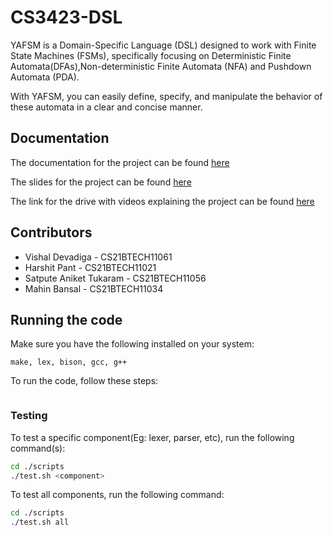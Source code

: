 # CS3423-DSL
YAFSM is a Domain-Specific Language (DSL) designed to work with Finite State Machines (FSMs), specifically focusing on Deterministic Finite Automata(DFAs),Non-deterministic Finite Automata (NFA) and Pushdown Automata (PDA). 

With YAFSM, you can easily define, specify, and manipulate the behavior of these automata in a clear and concise manner.

## Documentation

The documentation for the project can be found [here](./docs/group-6-specification.pdf)

The slides for the project can be found [here](https://docs.google.com/presentation/d/1BU0YLWs0I-gMG1dZB3picEcueNStOehfVuSABhHd2-8/edit?usp=sharing)

The link for the drive with videos explaining the project can be found [here](https://drive.google.com/drive/folders/1eDh5Q3hlLjKLKKadjpGaRpsJAHpO_KMG?usp=drive_link)

## Contributors

- Vishal Devadiga - CS21BTECH11061
- Harshit Pant - CS21BTECH11021
- Satpute Aniket Tukaram - CS21BTECH11056
- Mahin Bansal - CS21BTECH11034

## Running the code

Make sure you have the following installed on your system:
```
make, lex, bison, gcc, g++
```

To run the code, follow these steps:
```
```

### Testing

To test a specific component(Eg: lexer, parser, etc), run the following command(s):
```bash
cd ./scripts
./test.sh <component>
```

To test all components, run the following command:
```bash
cd ./scripts
./test.sh all
```
